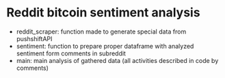 # Reddit bitcoin sentiment analysis
- reddit_scraper: function made to generate special data from pushshiftAPI
- sentiment: function to prepare proper dataframe with analyzed sentiment form comments in subreddit
- main: main analysis of gathered data (all activities described in code by comments)
